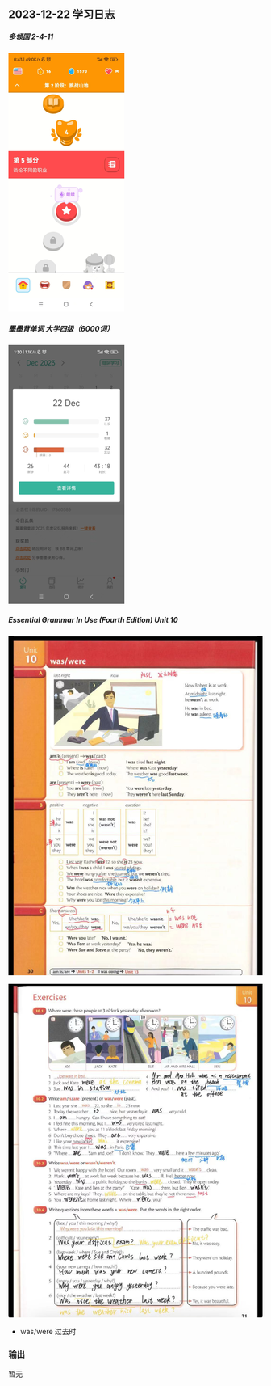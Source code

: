 ## 2023-12-22 学习日志

##### 多领国 2-4-11

<img src="../../2023/img/image-20231224054323160.png" alt="image-20231224054323160" style="zoom:50%;" />

##### 墨墨背单词 大学四级（6000词）

<img src="../../2023/img/image-20231224054408712.png" alt="image-20231224054408712" style="zoom:50%;" />

##### Essential Grammar In Use (Fourth Edition)  Unit 10

![image-20231224054438834](../../2023/img/image-20231224054438834.png)

![image-20231224054458107](../../2023/img/image-20231224054458107.png)

- was/were 过去时

### 输出

暂无

